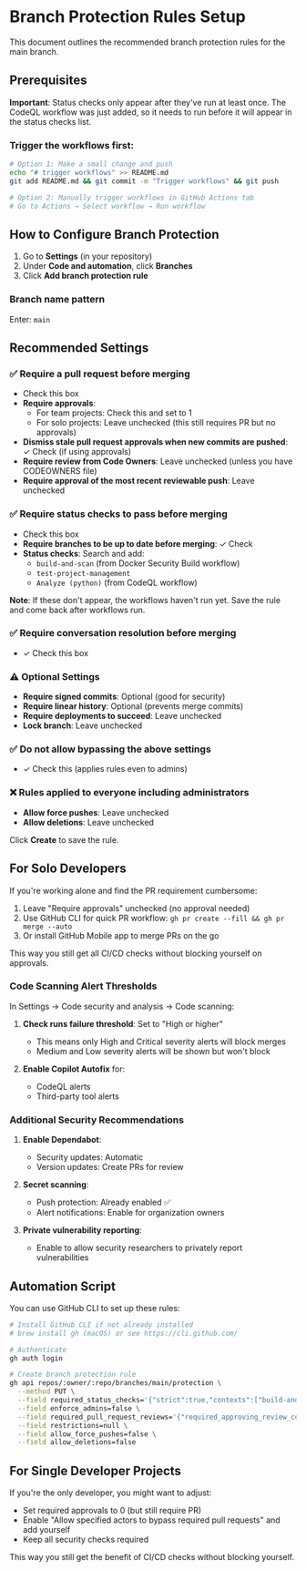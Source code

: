 # Branch Protection Rules Setup

This document outlines the recommended branch protection rules for the main branch.

## Prerequisites
**Important**: Status checks only appear after they've run at least once. The CodeQL workflow was just added, so it needs to run before it will appear in the status checks list.

### Trigger the workflows first:
```bash
# Option 1: Make a small change and push
echo "# trigger workflows" >> README.md
git add README.md && git commit -m "Trigger workflows" && git push

# Option 2: Manually trigger workflows in GitHub Actions tab
# Go to Actions → Select workflow → Run workflow
```

## How to Configure Branch Protection

1. Go to **Settings** (in your repository)
2. Under **Code and automation**, click **Branches**
3. Click **Add branch protection rule**

### Branch name pattern
Enter: `main`

## Recommended Settings

### ✅ Require a pull request before merging
- Check this box
- **Require approvals**: 
  - For team projects: Check this and set to 1
  - For solo projects: Leave unchecked (this still requires PR but no approvals)
- **Dismiss stale pull request approvals when new commits are pushed**: ✓ Check (if using approvals)
- **Require review from Code Owners**: Leave unchecked (unless you have CODEOWNERS file)
- **Require approval of the most recent reviewable push**: Leave unchecked

### ✅ Require status checks to pass before merging
- Check this box
- **Require branches to be up to date before merging**: ✓ Check
- **Status checks**: Search and add:
  - `build-and-scan` (from Docker Security Build workflow)
  - `test-project-management` 
  - `Analyze (python)` (from CodeQL workflow)
  
**Note**: If these don't appear, the workflows haven't run yet. Save the rule and come back after workflows run.

### ✅ Require conversation resolution before merging
- ✓ Check this box

### ⚠️ Optional Settings
- **Require signed commits**: Optional (good for security)
- **Require linear history**: Optional (prevents merge commits)
- **Require deployments to succeed**: Leave unchecked
- **Lock branch**: Leave unchecked

### ✅ Do not allow bypassing the above settings
- ✓ Check this (applies rules even to admins)

### ❌ Rules applied to everyone including administrators
- **Allow force pushes**: Leave unchecked
- **Allow deletions**: Leave unchecked

Click **Create** to save the rule.

## For Solo Developers

If you're working alone and find the PR requirement cumbersome:
1. Leave "Require approvals" unchecked (no approval needed)
2. Use GitHub CLI for quick PR workflow: `gh pr create --fill && gh pr merge --auto`
3. Or install GitHub Mobile app to merge PRs on the go

This way you still get all CI/CD checks without blocking yourself on approvals.

### Code Scanning Alert Thresholds

In Settings → Code security and analysis → Code scanning:

1. **Check runs failure threshold**: Set to "High or higher"
   - This means only High and Critical severity alerts will block merges
   - Medium and Low severity alerts will be shown but won't block

2. **Enable Copilot Autofix** for:
   - CodeQL alerts
   - Third-party tool alerts

### Additional Security Recommendations

1. **Enable Dependabot**:
   - Security updates: Automatic
   - Version updates: Create PRs for review

2. **Secret scanning**:
   - Push protection: Already enabled ✅
   - Alert notifications: Enable for organization owners

3. **Private vulnerability reporting**:
   - Enable to allow security researchers to privately report vulnerabilities

## Automation Script

You can use GitHub CLI to set up these rules:

```bash
# Install GitHub CLI if not already installed
# brew install gh (macOS) or see https://cli.github.com/

# Authenticate
gh auth login

# Create branch protection rule
gh api repos/:owner/:repo/branches/main/protection \
  --method PUT \
  --field required_status_checks='{"strict":true,"contexts":["build-and-scan","test-project-management","CodeQL"]}' \
  --field enforce_admins=false \
  --field required_pull_request_reviews='{"required_approving_review_count":1,"dismiss_stale_reviews":true}' \
  --field restrictions=null \
  --field allow_force_pushes=false \
  --field allow_deletions=false
```

## For Single Developer Projects

If you're the only developer, you might want to adjust:
- Set required approvals to 0 (but still require PR)
- Enable "Allow specified actors to bypass required pull requests" and add yourself
- Keep all security checks required

This way you still get the benefit of CI/CD checks without blocking yourself.
